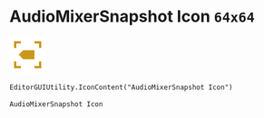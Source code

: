 # AudioMixerSnapshot Icon `64x64`
<img src="/img/AudioMixerSnapshot%20Icon.png" width=64 height=64>

``` CSharp
EditorGUIUtility.IconContent("AudioMixerSnapshot Icon")
```
```
AudioMixerSnapshot Icon
```
